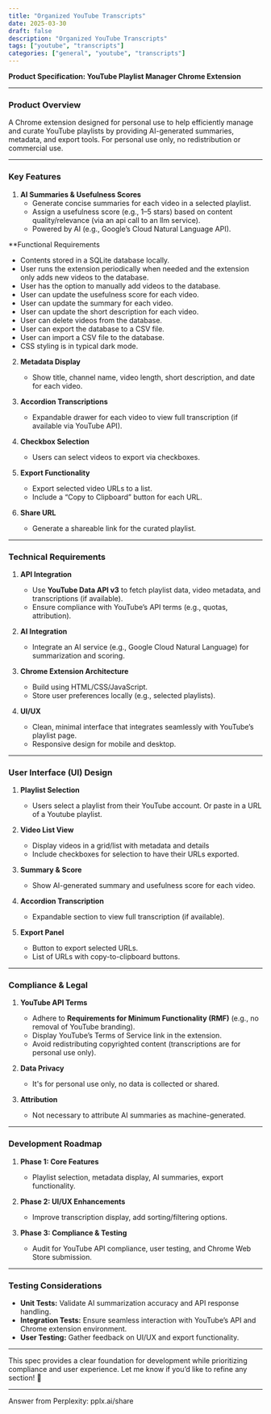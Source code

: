 ```yaml
---
title: "Organized YouTube Transcripts"
date: 2025-03-30
draft: false
description: "Organized YouTube Transcripts"
tags: ["youtube", "transcripts"]
categories: ["general", "youtube", "transcripts"]
---
```


**Product Specification: YouTube Playlist Manager Chrome Extension**  

---

### **Product Overview**  
A Chrome extension designed for personal use to help efficiently manage and curate YouTube playlists by providing AI-generated summaries, metadata, and export tools. For personal use only, no redistribution or commercial use.

---

### **Key Features**  
1. **AI Summaries & Usefulness Scores**  
   - Generate concise summaries for each video in a selected playlist.  
   - Assign a usefulness score (e.g., 1–5 stars) based on content quality/relevance (via an api call to an llm service).  
   - Powered by AI (e.g., Google’s Cloud Natural Language API).

**Functional Requirements
   - Contents stored in a SQLite database locally. 
   - User runs the extension periodically when needed and the extension only adds new videos to the database.
   - User has the option to manually add videos to the database.
   - User can update the usefulness score for each video. 
   - User can update the summary for each video.
   - User can update the short description for each video.
   - User can delete videos from the database.
   - User can export the database to a CSV file.
   - User can import a CSV file to the database.
   - CSS styling is in typical dark mode.

2. **Metadata Display**  
   - Show title, channel name, video length, short description, and date for each video.  

3. **Accordion Transcriptions**  
   - Expandable drawer for each video to view full transcription (if available via YouTube API).  

4. **Checkbox Selection**  
   - Users can select videos to export via checkboxes. 

5. **Export Functionality**  
   - Export selected video URLs to a list.  
   - Include a “Copy to Clipboard” button for each URL.  

6. **Share URL**  
   - Generate a shareable link for the curated playlist.  

---

### **Technical Requirements**  
1. **API Integration**  
   - Use **YouTube Data API v3** to fetch playlist data, video metadata, and transcriptions (if available).  
   - Ensure compliance with YouTube’s API terms (e.g., quotas, attribution).  

2. **AI Integration**  
   - Integrate an AI service (e.g., Google Cloud Natural Language) for summarization and scoring.  

3. **Chrome Extension Architecture**  
   - Build using HTML/CSS/JavaScript.  
   - Store user preferences locally (e.g., selected playlists).  

4. **UI/UX**  
   - Clean, minimal interface that integrates seamlessly with YouTube’s playlist page.  
   - Responsive design for mobile and desktop.  

---

### **User Interface (UI) Design**  
1. **Playlist Selection**  
   - Users select a playlist from their YouTube account. Or paste in a URL of a Youtube playlist. 

2. **Video List View**  
   - Display videos in a grid/list with metadata and details 
   - Include checkboxes for selection to have their URLs exported.  

3. **Summary & Score**  
   - Show AI-generated summary and usefulness score for each video.  

4. **Accordion Transcription**  
   - Expandable section to view full transcription (if available).  

5. **Export Panel**  
   - Button to export selected URLs.  
   - List of URLs with copy-to-clipboard buttons.  

---

### **Compliance & Legal**  
1. **YouTube API Terms**  
   - Adhere to **Requirements for Minimum Functionality (RMF)** (e.g., no removal of YouTube branding).  
   - Display YouTube’s Terms of Service link in the extension.  
   - Avoid redistributing copyrighted content (transcriptions are for personal use only).  

2. **Data Privacy**  
   - It's for personal use only, no data is collected or shared.  

3. **Attribution**  
   - Not necessary to attribute AI summaries as machine-generated. 

---

### **Development Roadmap**  
1. **Phase 1: Core Features**  
   - Playlist selection, metadata display, AI summaries, export functionality.  

2. **Phase 2: UI/UX Enhancements**  
   - Improve transcription display, add sorting/filtering options.  

3. **Phase 3: Compliance & Testing**  
   - Audit for YouTube API compliance, user testing, and Chrome Web Store submission.  

---

### **Testing Considerations**  
- **Unit Tests:** Validate AI summarization accuracy and API response handling.  
- **Integration Tests:** Ensure seamless interaction with YouTube’s API and Chrome extension environment.  
- **User Testing:** Gather feedback on UI/UX and export functionality.  

---

This spec provides a clear foundation for development while prioritizing compliance and user experience. Let me know if you’d like to refine any section! 🚀

---
Answer from Perplexity: pplx.ai/share